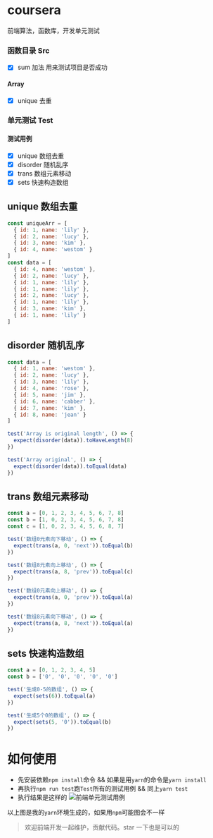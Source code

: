 # coursera
前端算法，函数库，开发单元测试

### 函数目录 Src

* [x] sum 加法 用来测试项目是否成功

#### Array 

* [x] unique 去重

### 单元测试 Test

#### 测试用例

* [x] unique 数组去重
* [x] disorder 随机乱序 
* [x] trans 数组元素移动 
* [x] sets 快速构造数组 

## unique 数组去重

```js
const uniqueArr = [
  { id: 1, name: 'lily' },
  { id: 2, name: 'lucy' },
  { id: 3, name: 'kim' },
  { id: 4, name: 'westom' }
]
const data = [
  { id: 4, name: 'westom' },
  { id: 2, name: 'lucy' },
  { id: 1, name: 'lily' },
  { id: 1, name: 'lily' },
  { id: 2, name: 'lucy' },
  { id: 1, name: 'lily' },
  { id: 3, name: 'kim' },
  { id: 1, name: 'lily' }
]
```
## disorder 随机乱序 
```js
const data = [
  { id: 1, name: 'westom' },
  { id: 2, name: 'lucy' },
  { id: 3, name: 'lily' },
  { id: 4, name: 'rose' },
  { id: 5, name: 'jim' },
  { id: 6, name: 'cabber' },
  { id: 7, name: 'kim' },
  { id: 8, name: 'jean' }
]

test('Array is original length', () => {
  expect(disorder(data)).toHaveLength(8)
})

test('Array original', () => {
  expect(disorder(data)).toEqual(data)
})
```

## trans 数组元素移动 
```js
const a = [0, 1, 2, 3, 4, 5, 6, 7, 8]
const b = [1, 0, 2, 3, 4, 5, 6, 7, 8]
const c = [1, 0, 2, 3, 4, 5, 6, 8, 7]

test('数组0元素向下移动', () => {
  expect(trans(a, 0, 'next')).toEqual(b)
})

test('数组8元素向上移动', () => {
  expect(trans(a, 8, 'prev')).toEqual(c)
})

test('数组0元素向上移动', () => {
  expect(trans(a, 0, 'prev')).toEqual(a)
})

test('数组8元素向下移动', () => {
  expect(trans(a, 8, 'next')).toEqual(a)
})
```

## sets 快速构造数组 
```js
const a = [0, 1, 2, 3, 4, 5]
const b = ['0', '0', '0', '0', '0']

test('生成0-5的数组', () => {
  expect(sets(6)).toEqual(a)
})

test('生成5个0的数组', () => {
  expect(sets(5, '0')).toEqual(b)
})
```

# 如何使用

* 先安装依赖`npm install`命令 && 如果是用`yarn`的命令是`yarn install`
* 再执行`npm run test`跑`Test`所有的测试用例 && 同上`yarn test`
* 执行结果是这样的
![前端单元测试用例](https://pic1.zhimg.com/50/v2-67583365ebd773ebe913989fd66f683f_r.jpg)

以上图是我的`yarn`环境生成的，如果用`npm`可能图会不一样

> 欢迎前端开发一起维护，贡献代码。star 一下也是可以的 

